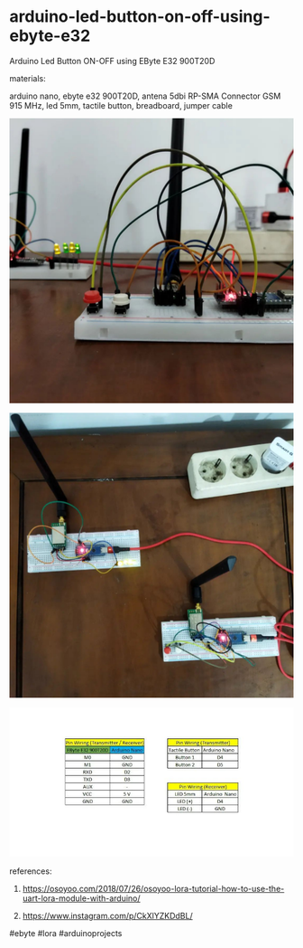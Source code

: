 # arduino-led-button-on-off-using-ebyte-e32
Arduino Led Button ON-OFF using EByte E32 900T20D

materials:

arduino nano, ebyte e32 900T20D, antena 5dbi RP-SMA Connector GSM 915 MHz, led 5mm, tactile button, breadboard, jumper cable

![alt text](https://github.com/jenizar/arduino-led-button-on-off-using-ebyte-e32/blob/main/screenshot/image1.jpg)

![alt text](https://github.com/jenizar/arduino-led-button-on-off-using-ebyte-e32/blob/main/screenshot/image2.jpg)

![alt text](https://github.com/jenizar/arduino-led-button-on-off-using-ebyte-e32/blob/main/screenshot/image3.jpg)

references:

1. https://osoyoo.com/2018/07/26/osoyoo-lora-tutorial-how-to-use-the-uart-lora-module-with-arduino/

2. https://www.instagram.com/p/CkXlYZKDdBL/

#ebyte #lora #arduinoprojects
